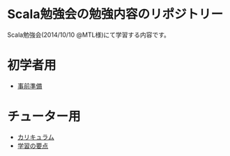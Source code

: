Scala勉強会の勉強内容のリポジトリー
===

Scala勉強会(2014/10/10 @MTL様)にて学習する内容です。

初学者用
===

* [事前準備](https://github.com/mike-neck/scala-study/wiki/%E6%BA%96%E5%82%99)

チューター用
===

* [カリキュラム](https://github.com/mike-neck/scala-study/wiki/%E3%82%AB%E3%83%AA%E3%82%AD%E3%83%A5%E3%83%A9%E3%83%A0)
* [学習の要点](https://github.com/mike-neck/scala-study/wiki/%E5%AD%A6%E7%BF%92%E3%81%AE%E8%A6%81%E7%82%B9)
